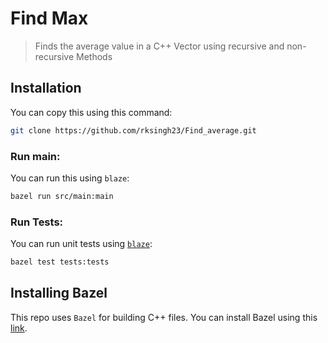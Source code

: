 # Find Max
> Finds the average value in a C++ Vector using recursive and non-recursive Methods

## Installation

You can copy this using this command:

```bash
git clone https://github.com/rksingh23/Find_average.git
```

### Run main:

You can run this using `blaze`:

```bash
bazel run src/main:main
```

### Run Tests:
You can run unit tests using [`blaze`](#installing-bazel):

```bash
bazel test tests:tests
```

## Installing Bazel
This repo uses `Bazel` for building C++ files.
You can install Bazel using this [link](https://docs.bazel.build/versions/master/install.html).
